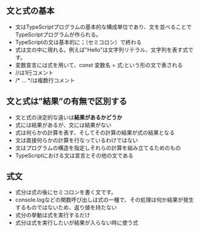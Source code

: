 ## 文と式の基本
- 文はTypeScriptプログラムの基本的な構成単位であり、文を並べることでTypeScriptプログラムが作られる。
- TypeScriptの文は基本的に；（セミコロン）で終わる
- 式は文の中に現れる。例えば"Hello"は文字列リテラル、文字列を表す式です。
- 変数宣言には式を用いて、const 変数名 = 式;という形の文で表される
- //は1行コメント
- /* ... */は複数行コメント

## 文と式は”結果”の有無で区別する
- 文と式の決定的な違いは**結果があるかどうか**
- 式には結果があるが、文には結果がない
- 式は何らかの計算を表す、そしてその計算の結果が式の結果となる
- 文は直接何らかの計算を行なっているわけではない
- 文はプログラムの構造を指定しそれらの計算を組み立てるためのもの
- TypeScriptにおける文は宣言とその他の文である

## 式文
- 式分は式の後にセミコロンを書く文です。
- console.logなどの関数呼び出しは式の一種で、その処理は何か結果が発生するものではないため、返り値を持たない
- 式分の挙動は式を実行するだけ
- 式分は式を実行したいが結果が入らない時に使う式
